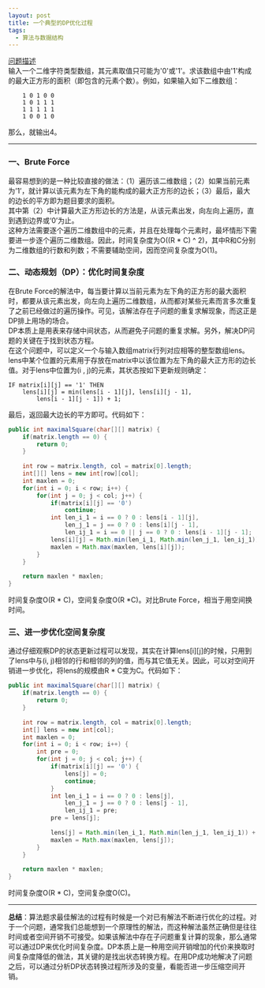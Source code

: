 ```yaml
---
layout: post
title: 一个典型的DP优化过程
tags:
  - 算法与数据结构
---
```


[问题描述](https://leetcode.com/problems/predict-the-winner/description/)  
输入一个二维字符类型数组，其元素取值只可能为'0'或'1'。求该数组中由'1'构成的最大正方形的面积（即包含的元素个数）。例如，如果输入如下二维数组：
```
	1 0 1 0 0  
	1 0 1 1 1  
	1 1 1 1 1  
	1 0 0 1 0  
```
那么，就输出4。

---


### 一、Brute Force
最容易想到的是一种比较直接的做法：（1）遍历该二维数组；（2）如果当前元素为’1’，就计算以该元素为左下角的能构成的最大正方形的边长；（3）最后，最大的边长的平方即为题目要求的面积。  
其中第（2）中计算最大正方形边长的方法是，从该元素出发，向左向上遍历，直到遇到边界或‘0’为止。  
这种方法需要逐个遍历二维数组中的元素，并且在处理每个元素时，最坏情形下需要进一步逐个遍历二维数组。因此，时间复杂度为O((R * C) ^ 2)，其中R和C分别为二维数组的行数和列数；不需要辅助空间，因而空间复杂度为O(1)。


### 二、动态规划（DP）：优化时间复杂度
在Brute Force的解法中，每当要计算以当前元素为左下角的正方形的最大面积时，都要从该元素出发，向左向上遍历二维数组，从而都对某些元素而言多次重复了之前已经做过的遍历操作。可见，该解法存在子问题的重复求解现象，而这正是DP排上用场的场合。  
DP本质上是用表来存储中间状态，从而避免子问题的重复求解。另外，解决DP问题的关键在于找到状态方程。  
在这个问题中，可以定义一个与输入数组matrix行列对应相等的整型数组lens。lens中某个位置的元素用于存放在matrix中以该位置为左下角的最大正方形的边长值。对于lens中位置为(i , j)的元素，其状态按如下更新规则确定： 
```
IF matrix[i][j] == '1' THEN  
	lens[i][j] = min(lens[i - 1][j], lens[i][j - 1],   
		lens[i - 1][j - 1]) + 1;  
```
最后，返回最大边长的平方即可。代码如下：
```java
public int maximalSquare(char[][] matrix) {  
    if(matrix.length == 0) {  
        return 0;  
    }  
      
    int row = matrix.length, col = matrix[0].length;  
    int[][] lens = new int[row][col];  
    int maxlen = 0;  
    for(int i = 0; i < row; i++) {  
        for(int j = 0; j < col; j++) {  
            if(matrix[i][j] == '0')  
                continue;  
            int len_i_1 = i == 0 ? 0 : lens[i - 1][j],  
                len_j_1 = j == 0 ? 0 : lens[i][j - 1],  
                len_ij_1 = i == 0 || j == 0 ? 0 : lens[i - 1][j - 1];  
            lens[i][j] = Math.min(len_i_1, Math.min(len_j_1, len_ij_1)) + 1;  
            maxlen = Math.max(maxlen, lens[i][j]);  
        }  
    }  
      
    return maxlen * maxlen;  
}  
```
时间复杂度O(R * C)，空间复杂度O(R *C)。对比Brute Force，相当于用空间换时间。


### 三、进一步优化空间复杂度
通过仔细观察DP的状态更新过程可以发现，其实在计算lens[i][j]的时候，只用到了lens中与(i, j)相邻的行和相邻的列的值，而与其它值无关。因此，可以对空间开销进一步优化，将lens的规模由R * C变为C。代码如下：
```java
public int maximalSquare(char[][] matrix) {  
    if(matrix.length == 0) {  
        return 0;  
    }  
      
    int row = matrix.length, col = matrix[0].length;  
    int[] lens = new int[col];  
    int maxlen = 0;  
    for(int i = 0; i < row; i++) {  
        int pre = 0;  
        for(int j = 0; j < col; j++) {  
            if(matrix[i][j] == '0') {  
                lens[j] = 0;  
                continue;  
            }  
            int len_i_1 = i == 0 ? 0 : lens[j],  
                len_j_1 = j == 0 ? 0 : lens[j - 1],  
                len_ij_1 = pre;  
            pre = lens[j];  
              
            lens[j] = Math.min(len_i_1, Math.min(len_j_1, len_ij_1)) + 1;  
            maxlen = Math.max(maxlen, lens[j]);  
        }  
    }  
      
    return maxlen * maxlen;  
}  
```
时间复杂度O(R * C)，空间复杂度O(C)。

---

**总结**：算法题求最佳解法的过程有时候是一个对已有解法不断进行优化的过程。对于一个问题，通常我们总能想到一个原理性的解法，而这种解法虽然正确但是往往时间或者空间开销不可接受。如果该解法中存在子问题重复计算的现象，那么通常可以通过DP来优化时间复杂度。DP本质上是一种用空间开销增加的代价来换取时间复杂度降低的做法，其关键的是找出状态转换方程。在用DP成功地解决了问题之后，可以通过分析DP状态转换过程所涉及的变量，看能否进一步压缩空间开销。



